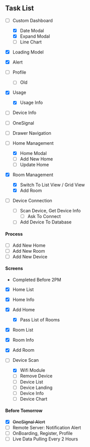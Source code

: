 ## Task List
- [ ] Custom Dashboard
  - [x] Date Modal
  - [x] Expand Modal
  - [ ] Line Chart
- [x] Loading Model

- [x] Alert
- [ ] Profile
  - [ ] Old
- [x] Usage
  - [x] Usage Info

- [ ] Device Info
- [ ] OneSignal
- [ ] Drawer Navigation

- [ ] Home Management
  - [x] Home Modal
  - [ ] Add New Home
  - [ ] Update Home
- [x] Room Management
  - [x] Switch To List View / Grid View
  - [x] Add Room
- [ ] Device Connection
  - [ ] Scan Device, Get Device Info
    - [ ] Ask To Connect
  - [ ] Add Device To Database

#### Process
- [ ] Add New Home
- [ ] Add New Room
- [ ] Add New Device

#### Screens

* Completed Before 2PM
- [x] Home List
- [x] Home Info
- [x] Add Home
  - [x] Pass List of Rooms

- [x] Room List
- [x] Room Info
- [x] Add Room

- [ ] Device Scan
  - [x] Wifi Module
  - [ ] Remove Device
  - [ ] Device List
  - [ ] Device Landing
  - [ ] Device Info
  - [ ] Device Chart

#### Before Tomorrow
- [x] ~~OneSignal Alert~~
- [ ] Remote Server: Notification Alert
- [ ] OnBoarding, Register, Profile
- [ ] Live Data Pulling Every 2 Hours